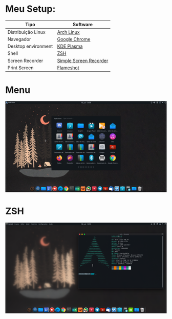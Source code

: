 # Meu Setup:

**Tipo**        | **Software**
--------------- | ---------------
Distribuição Linux | [Arch Linux](https://www.archlinux.org/)
Navegador       | [Google Chrome](https://www.google.com/intl/pt-BR/chrome/)
Desktop environment | [KDE Plasma](https://wiki.archlinux.org/index.php/KDE_(Português))
Shell | [ZSH](https://wiki.archlinux.org/index.php/Zsh)
Screen Recorder | [Simple Screen Recorder](https://www.maartenbaert.be/simplescreenrecorder/)
Print Screen    | [Flameshot](https://github.com/lupoDharkael/flameshot)

# Menu
![screenshot](/imagens/screenshot-01.png)

# ZSH

![screenshot](/imagens/screenshot-02.png)
